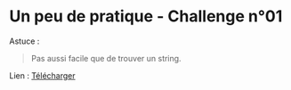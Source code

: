 # Un peu de pratique - Challenge n°01

Astuce :
> Pas aussi facile que de trouver un string.


Lien :
[Télécharger](challenge01)